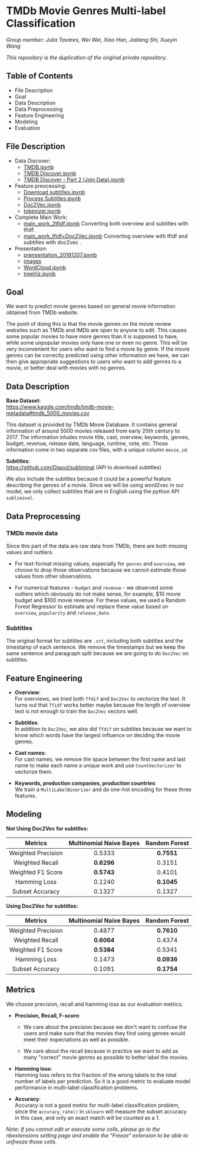 # TMDb Movie Genres Multi-label Classification

*Group member: Julia Tavares, Wei Wei, Xiao Han, Jialiang Shi, Xueyin Wang*  

*This repository is the duplication of the original private repository.*

## Table of Contents
* File Description  
* Goal  
* Data Description  
* Data Preprocessing  
* Feature Engineering  
* Modeling  
* Evaluation  
	
## File Description  
* Data Discover:  
	- [TMDB.ipynb](https://github.com/xhan0909/MSDS621_Machine_Learning_Final_Project/blob/master/data_dicover/TMDB.ipynb)  
	- [TMDB Discover.ipynb](https://github.com/xhan0909/MSDS621_Machine_Learning_Final_Project/blob/master/data_dicover/TMDB%20Discover.ipynb)  
	- [TMDB Discover - Part 2 (Join Data).ipynb](https://github.com/xhan0909/MSDS621_Machine_Learning_Final_Project/blob/master/data_dicover/TMDB%20Discover%20-%20Part%202%20(Join%20Data).ipynb)  
* Feature preocessing:  
	- [Download subtitles.ipynb](https://github.com/xhan0909/MSDS621_Machine_Learning_Final_Project/blob/master/feature_preprocessing/Download%20subtitles.ipynb)
	- [Process Subtitles.ipynb](https://github.com/xhan0909/MSDS621_Machine_Learning_Final_Project/blob/master/feature_preprocessing/Process%20Subtitles.ipynb)
	- [Doc2Vec.ipynb](https://github.com/xhan0909/MSDS621_Machine_Learning_Final_Project/blob/master/feature_preprocessing/Doc2Vec.ipynb)  
	- [tokenizer.ipynb](https://github.com/xhan0909/MSDS621_Machine_Learning_Final_Project/blob/master/feature_preprocessing/tokenizer.ipynb)  
* Complete Main Work:  
	- [main_work_2tfidf.ipynb](https://github.com/xhan0909/MSDS621_Machine_Learning_Final_Project/blob/master/main_work_2tfidf.ipynb) Converting both overview and subtitles with tfidf. 
	- [main_work_tfidf+Doc2Vec.ipynb](https://github.com/xhan0909/MSDS621_Machine_Learning_Final_Project/blob/master/main_work_tfidf%2BDoc2Vec.ipynb) Converting overview with tfidf and subtitles with doc2vec . 
* Presentation:   
	- [prensentation_20181207.ipynb](https://github.com/xhan0909/MSDS621_Machine_Learning_Final_Project/blob/master/presentation/prensentation_20181207.ipynb)  
	- [images](https://github.com/xhan0909/MSDS621_Machine_Learning_Final_Project/tree/master/images)  
	- [WordCloud.ipynb](https://github.com/xhan0909/MSDS621_Machine_Learning_Final_Project/blob/master/presentation/WordCloud.ipynb)  
	- [treeViz.ipynb](https://github.com/xhan0909/MSDS621_Machine_Learning_Final_Project/blob/master/presentation/treeViz.ipynb)

## Goal
We want to predict movie genres based on general movie information obtained from TMDb website.  

The point of doing this is that the movie genres on the movie review websites such as TMDb and IMDb are open to anyone to edit. This causes some popular movies to have more genres than it is supposed to have, while some unpopular movies only have one or even no genre. This will be very inconvenient for users who want to find a movie by genre. If the movie genres can be correctly predicted using other information we have, we can then give appropriate suggestions to users who want to add genres to a movie, or better deal with movies with no genres.  
 

## Data Description
**Base Dataset**:  
<https://www.kaggle.com/tmdb/tmdb-movie-metadata#tmdb_5000_movies.csv>

This dataset is provided by TMDb Movie Database. It contains general information of around 5000 movies released from early 20th century to 2017. The information inludes movie title, cast, overview, keywords, genres, budget, revenue, release date, language, runtime, vote, etc. Those information come in two separate csv files, with a unique column `movie_id`.


**Subtitles**:  
<https://github.com/Diaoul/subliminal> (API to download subtitles)  

We also include the subtitles because it could be a powerful feature describing the genres of a movie. Since we will be using word2vec in our model, we only collect subtitles that are in English using the python API `subliminal`.  


## Data Preprocessing

### TMDb movie data
Since this part of the data are raw data from TMDb, there are both missing values and outliers.  

+ For text-format missing values, especially for `genres` and `overview`, we choose to drop those observations because we cannot estimate those values from other observations.  

+ For numerical features - `budget` and `revenue` - we observed some outliers which obviously do not make sense, for example, \$10 movie budget and \$100 movie revenue. For these values, we used a Random Forest Regressor to estimate and replace these value based on `overview`,  `popularity` and `release_date`.  

### Subtitles
The original format for subtitles are `.srt`, including both subtitles and the timestamp of each sentence. We remove the timestamps but we keep the same sentence and paragraph split because we are going to do `Doc2Vec` on subtitles.


## Feature Engineering

+ **Overview**:  
	For overviews, we tried both `Tfdif` and `Doc2Vec` to vectorize the text. It turns out that `Tfidf` works better maybe because the length of overview text is not enough to train the `Doc2Vec` vectors well.  
	
+ **Subtitles**:  
	In addition to `Doc2Vec`, we also did `Tfdif` on subtitles because we want to know which words have the largest influence on deciding the movie genres.  
	
+ **Cast names**:  
	For cast names, we remove the space between the first name and last name to make each name a unique work and use `CountVectorizer` to vectorize them.  
	
+ **Keywords, production companies, production countries**:  
	We train a `MultiLabelBinarizer` and do one-hot encoding for these three features.  

## Modeling

**Not Using Doc2Vec for subtitles:**

| Metrics                  | Multinomial Naive Bayes | Random Forest |
| :----------------------: | :---------------------: | :-----------: |
| Weighted Precision       | 0.5333                  | **0.7551**    |  
| Weighted Recall          | **0.6296**              | 0.3151        |
| Weighted F1 Score        | **0.5743**              | 0.4101        |
| Hamming Loss             | 0.1240                  | **0.1045**    |
| Subset Accuracy          | 0.1327                  | 0.1327        |

**Using Doc2Vec for subtitles:**

| Metrics                  | Multinomial Naive Bayes | Random Forest |
| :----------------------: | :---------------------: | :-----------: |
| Weighted Precision       | 0.4877                  | **0.7610**    |
| Weighted Recall          | **0.6064**              | 0.4374        |
| Weighted F1 Score        | **0.5384**              | 0.5341        |
| Hamming Loss             | 0.1473                  | **0.0936**    |
| Subset Accuracy          | 0.1091                  | **0.1754**    |


## Metrics  

We choose precision, recall and hamming loss as our evaluation metrics.  

+ **Precision, Recall, F-score**:   
	+ We care about the precision because we don't want to confuse the users and make sure that the movies they find using genres would meet their expectations as well as possible.  
  
	+ We care about the recall because in practice we want to add as many "correct" movie genres as possible to better label the movies.   

+ **Hamming loss**:  
	Hamming loss refers to the fraction of the wrong labels to the total number of labels per prediction. So it is a good metric to evaluate model performance in multi-label classification problems.   
	
+ **Accuracy**:   
	Accuracy is not a good metric for multi-label classification problem, since the `accuracy_rate()` in `sklearn` will measure the subset accuracy in this case, and only an exact match will be counted as a 1.  
  
  
*Note: If you cannot edit or execute some cells, please go to the nbextensions setting page and enable the "Freeze" extension to be able to unfreeze those cells.*
